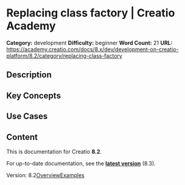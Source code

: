 # Replacing class factory | Creatio Academy

**Category:** development **Difficulty:** beginner **Word Count:** 21 **URL:**
https://academy.creatio.com/docs/8.x/dev/development-on-creatio-platform/8.2/category/replacing-class-factory

## Description

## Key Concepts

## Use Cases

## Content

This is documentation for Creatio **8.2**.

For up-to-date documentation, see the
**[latest version](/docs/8.x/dev/development-on-creatio-platform/category/replacing-class-factory)**
(8.3).

Version:
8.2[Overview](/docs/8.x/dev/development-on-creatio-platform/8.2/back-end-development/replacing-class-factory/overview)[Examples](/docs/8.x/dev/development-on-creatio-platform/8.2/class-factory-examples)
